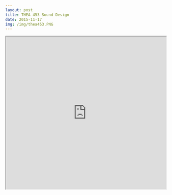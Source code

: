 ```yaml
---
layout: post
title: THEA 453 Sound Design
date: 2015-11-17
img: /img/thea453.PNG
---
```


<iframe src="https://drive.google.com/file/d/0B1dUInJge_OMTlI3RWJVQ2t4WEE/preview" width="100%" height="480"></iframe>
